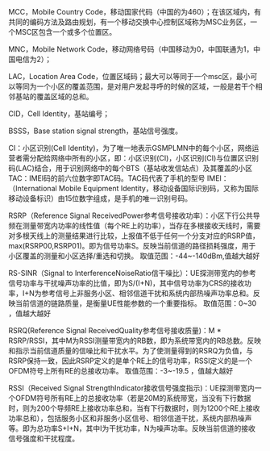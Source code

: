 MCC，Mobile Country Code，移动国家代码（中国的为460）；在该区域内，有共同的编码方法及路由规划，有一个移动交换中心控制区域称为MSC业务区，一个MSC区包含一个或多个位置区。

MNC，Mobile Network Code，移动网络号码（中国移动为0，中国联通为1，中国电信为2）； 

LAC，Location Area Code，位置区域码；最大可以等同于一个msc区，最小可以等同为一个小区的覆盖范围，是对用户发起寻呼的时候的区域，一般是若干个相邻基站的覆盖区域的总和。

CID，Cell Identity，基站编号；

BSSS，Base station signal strength，基站信号强度。

CI：小区识别(Cell Identity)，为了唯一地表示GSMPLMN中的每个小区，网络运营者需分配给网络中所有的小区，即：小区识别(CI)，小区识别(CI)与位置区识别码(LAC)结合，用于识别网络中的每个BTS（基站收发信站点）及其覆盖的小区
TAC：IMEI码的前六位数字即TAC码。TAC码代表了手机的型号
IMEI：（International Mobile Equipment Identity，移动设备国际识别码，又称为国际移动设备标识）由15位数字组成，是手机的唯一识别号码。

RSRP（Reference Signal ReceivedPower参考信号接收功率）：小区下行公共导频在测量带宽内功率的线性值（每个RE上的功率），当存在多根接收天线时，需要对多根天线上的测量结果进行比较，上报值不低于任何一个分支对应的RSRP值，max(RSRP00,RSRP01)。即为信号功率S。反映当前信道的路径损耗强度，用于小区覆盖的测量和小区选择/重选和切换。
取值范围：-44~-140dBm,值越大越好

RS-SINR（Signal to InterferenceNoiseRatio信干噪比）：UE探测带宽内的参考信号功率与干扰噪声功率的比值，即为S/(I+N)，其中信号功率为CRS的接收功率，I+N为参考信号上非服务小区、相邻信道干扰和系统内部热噪声功率总和。反映当前信道的链路质量，是衡量UE性能参数的一个重要指标。
取值范围：0~30 ，值越大越好

RSRQ(Reference Signal ReceivedQuality参考信号接收质量)：M * RSRP/RSSI，其中M为RSSI测量带宽内的RB数，即为系统带宽内的RB总数。反映和指示当前信道质量的信噪比和干扰水平。为了使测量得到的RSRQ为负值，与RSRP保持一致，因此RSRP定义的是单个RE上的信号功率，RSSI定义的是一个OFDM符号上所有RE的总接收功率。
取值范围：-3~-19.5 ，值越大越好

RSSI（Received Signal StrengthIndicator接收信号强度指示)：UE探测带宽内一个OFDM符号所有RE上的总接收功率（若是20M的系统带宽，当没有下行数据时，则为200个导频RE上接收功率总和，当有下行数据时，则为1200个RE上接收功率总和），包括服务小区和非服务小区信号、相邻信道干扰，系统内部热噪声等。即为总功率S+I+N，其中I为干扰功率，N为噪声功率。反映当前信道的接收信号强度和干扰程度。